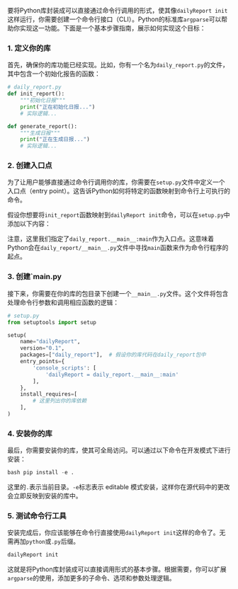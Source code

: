 
要将Python库封装成可以直接通过命令行调用的形式，使其像`dailyReport init`这样运行，你需要创建一个命令行接口（CLI）。Python的标准库`argparse`可以帮助你实现这一功能。下面是一个基本步骤指南，展示如何实现这个目标：

### 1. 定义你的库

首先，确保你的库功能已经实现。比如，你有一个名为`daily_report.py`的文件，其中包含一个初始化报告的函数：

```python
# daily_report.py
def init_report():
    """初始化日报"""
    print("正在初始化日报...")
    # 实际逻辑...

def generate_report():
    """生成日报"""
    print("正在生成日报...")
    # 实际逻辑...
```

### 2. 创建入口点

为了让用户能够直接通过命令行调用你的库，你需要在`setup.py`文件中定义一个入口点（entry point）。这告诉Python如何将特定的函数映射到命令行上可执行的命令。

假设你想要将`init_report`函数映射到`dailyReport init`命令，可以在`setup.py`中添加以下内容：



注意，这里我们指定了`daily_report.__main__:main`作为入口点。这意味着Python会在`daily_report/__main__.py`文件中寻找`main`函数来作为命令行程序的起点。

### 3. 创建`__main__.py

接下来，你需要在你的库的包目录下创建一个`__main__.py`文件。这个文件将包含处理命令行参数和调用相应函数的逻辑：

```python
# setup.py
from setuptools import setup

setup(
    name="dailyReport",
    version="0.1",
    packages=["daily_report"],  # 假设你的库代码在daily_report包中
    entry_points={
        'console_scripts': [
            'dailyReport = daily_report.__main__:main'
        ],
    },
    install_requires=[
        # 这里列出你的库依赖
    ],
)
```

### 4. 安装你的库

最后，你需要安装你的库，使其可全局访问。可以通过以下命令在开发模式下进行安装：

```python
bash pip install -e .
```

这里的`.`表示当前目录。`-e`标志表示 editable 模式安装，这样你在源代码中的更改会立即反映到安装的库中。

### 5. 测试命令行工具

安装完成后，你应该能够在命令行直接使用`dailyReport init`这样的命令了。无需再加`python`或`.py`后缀。

```python
dailyReport init
```

这就是将Python库封装成可以直接调用形式的基本步骤。根据需要，你可以扩展`argparse`的使用，添加更多的子命令、选项和参数处理逻辑。